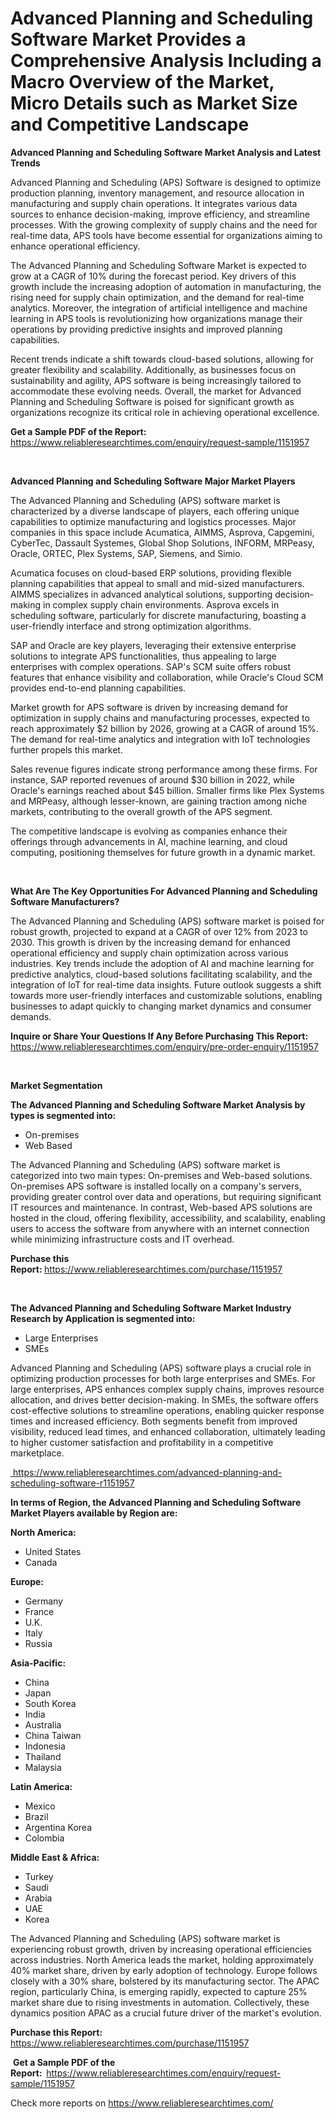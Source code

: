 <p><h1>Advanced Planning and Scheduling Software Market Provides a Comprehensive Analysis Including a Macro Overview of the Market, Micro Details such as Market Size and Competitive Landscape</h1></p><p><strong>Advanced Planning and Scheduling Software Market Analysis and Latest Trends</strong></p>
<p><p>Advanced Planning and Scheduling (APS) Software is designed to optimize production planning, inventory management, and resource allocation in manufacturing and supply chain operations. It integrates various data sources to enhance decision-making, improve efficiency, and streamline processes. With the growing complexity of supply chains and the need for real-time data, APS tools have become essential for organizations aiming to enhance operational efficiency.</p><p>The Advanced Planning and Scheduling Software Market is expected to grow at a CAGR of 10% during the forecast period. Key drivers of this growth include the increasing adoption of automation in manufacturing, the rising need for supply chain optimization, and the demand for real-time analytics. Moreover, the integration of artificial intelligence and machine learning in APS tools is revolutionizing how organizations manage their operations by providing predictive insights and improved planning capabilities.</p><p>Recent trends indicate a shift towards cloud-based solutions, allowing for greater flexibility and scalability. Additionally, as businesses focus on sustainability and agility, APS software is being increasingly tailored to accommodate these evolving needs. Overall, the market for Advanced Planning and Scheduling Software is poised for significant growth as organizations recognize its critical role in achieving operational excellence.</p></p>
<p><strong>Get a Sample PDF of the Report:&nbsp;</strong> <a href="https://www.reliableresearchtimes.com/enquiry/request-sample/1151957?utm_campaign=3037&utm_medium=2&utm_source=Github&utm_content=ia&utm_term=10032025&utm_id=advanced-planning-and-scheduling-software">https://www.reliableresearchtimes.com/enquiry/request-sample/1151957</a></p>
<p>&nbsp;</p>
<p><strong>Advanced Planning and Scheduling Software Major Market Players</strong></p>
<p><p>The Advanced Planning and Scheduling (APS) software market is characterized by a diverse landscape of players, each offering unique capabilities to optimize manufacturing and logistics processes. Major companies in this space include Acumatica, AIMMS, Asprova, Capgemini, CyberTec, Dassault Systemes, Global Shop Solutions, INFORM, MRPeasy, Oracle, ORTEC, Plex Systems, SAP, Siemens, and Simio.</p><p>Acumatica focuses on cloud-based ERP solutions, providing flexible planning capabilities that appeal to small and mid-sized manufacturers. AIMMS specializes in advanced analytical solutions, supporting decision-making in complex supply chain environments. Asprova excels in scheduling software, particularly for discrete manufacturing, boasting a user-friendly interface and strong optimization algorithms.</p><p>SAP and Oracle are key players, leveraging their extensive enterprise solutions to integrate APS functionalities, thus appealing to large enterprises with complex operations. SAP's SCM suite offers robust features that enhance visibility and collaboration, while Oracle's Cloud SCM provides end-to-end planning capabilities.</p><p>Market growth for APS software is driven by increasing demand for optimization in supply chains and manufacturing processes, expected to reach approximately $2 billion by 2026, growing at a CAGR of around 15%. The demand for real-time analytics and integration with IoT technologies further propels this market.</p><p>Sales revenue figures indicate strong performance among these firms. For instance, SAP reported revenues of around $30 billion in 2022, while Oracle's earnings reached about $45 billion. Smaller firms like Plex Systems and MRPeasy, although lesser-known, are gaining traction among niche markets, contributing to the overall growth of the APS segment.</p><p>The competitive landscape is evolving as companies enhance their offerings through advancements in AI, machine learning, and cloud computing, positioning themselves for future growth in a dynamic market.</p></p>
<p>&nbsp;</p>
<p><strong>What Are The Key Opportunities For Advanced Planning and Scheduling Software Manufacturers?</strong></p>
<p><p>The Advanced Planning and Scheduling (APS) software market is poised for robust growth, projected to expand at a CAGR of over 12% from 2023 to 2030. This growth is driven by the increasing demand for enhanced operational efficiency and supply chain optimization across various industries. Key trends include the adoption of AI and machine learning for predictive analytics, cloud-based solutions facilitating scalability, and the integration of IoT for real-time data insights. Future outlook suggests a shift towards more user-friendly interfaces and customizable solutions, enabling businesses to adapt quickly to changing market dynamics and consumer demands.</p></p>
<p><strong>Inquire or Share Your Questions If Any Before Purchasing This Report:</strong> <a href="https://www.reliableresearchtimes.com/enquiry/pre-order-enquiry/1151957?utm_campaign=3037&utm_medium=2&utm_source=Github&utm_content=ia&utm_term=10032025&utm_id=advanced-planning-and-scheduling-software">https://www.reliableresearchtimes.com/enquiry/pre-order-enquiry/1151957</a></p>
<p>&nbsp;</p>
<p><strong>Market Segmentation</strong></p>
<p><strong>The Advanced Planning and Scheduling Software Market Analysis by types is segmented into:</strong></p>
<p><ul><li>On-premises</li><li>Web Based</li></ul></p>
<p><p>The Advanced Planning and Scheduling (APS) software market is categorized into two main types: On-premises and Web-based solutions. On-premises APS software is installed locally on a company's servers, providing greater control over data and operations, but requiring significant IT resources and maintenance. In contrast, Web-based APS solutions are hosted in the cloud, offering flexibility, accessibility, and scalability, enabling users to access the software from anywhere with an internet connection while minimizing infrastructure costs and IT overhead.</p></p>
<p><strong>Purchase this Report:&nbsp;</strong><a href="https://www.reliableresearchtimes.com/purchase/1151957?utm_campaign=3037&utm_medium=2&utm_source=Github&utm_content=ia&utm_term=10032025&utm_id=advanced-planning-and-scheduling-software">https://www.reliableresearchtimes.com/purchase/1151957</a></p>
<p>&nbsp;</p>
<p><strong>The Advanced Planning and Scheduling Software Market Industry Research by Application is segmented into:</strong></p>
<p><ul><li>Large Enterprises</li><li>SMEs</li></ul></p>
<p><p>Advanced Planning and Scheduling (APS) software plays a crucial role in optimizing production processes for both large enterprises and SMEs. For large enterprises, APS enhances complex supply chains, improves resource allocation, and drives better decision-making. In SMEs, the software offers cost-effective solutions to streamline operations, enabling quicker response times and increased efficiency. Both segments benefit from improved visibility, reduced lead times, and enhanced collaboration, ultimately leading to higher customer satisfaction and profitability in a competitive marketplace.</p></p>
<p><a href="https://www.reliableresearchtimes.com/advanced-planning-and-scheduling-software-r1151957?utm_campaign=3037&utm_medium=2&utm_source=Github&utm_content=ia&utm_term=10032025&utm_id=advanced-planning-and-scheduling-software">&nbsp;https://www.reliableresearchtimes.com/advanced-planning-and-scheduling-software-r1151957</a></p>
<p><strong>In terms of Region, the Advanced Planning and Scheduling Software Market Players available by Region are:</strong></p>
<p>
    <p> <strong> North America: </strong>
        <ul>
            <li>United States</li>
            <li>Canada</li>
        </ul>
        </p> 
    <p> <strong> Europe: </strong>
        <ul>
            <li>Germany</li>
            <li>France</li>
            <li>U.K.</li>
            <li>Italy</li>
            <li>Russia</li>
        </ul>
        </p> 
    <p> <strong> Asia-Pacific: </strong>
        <ul>
            <li>China</li>
            <li>Japan</li>
            <li>South Korea</li>
            <li>India</li>
            <li>Australia</li>
            <li>China Taiwan</li>
            <li>Indonesia</li>
            <li>Thailand</li>
            <li>Malaysia</li>
        </ul>
        </p> 
    <p> <strong> Latin America: </strong>
        <ul>
            <li>Mexico</li>
            <li>Brazil</li>
            <li>Argentina Korea</li>
            <li>Colombia</li>
        </ul>
        </p> 
    <p> <strong> Middle East & Africa: </strong>
        <ul>
            <li>Turkey</li>
            <li>Saudi</li>
            <li>Arabia</li>
            <li>UAE</li>
            <li>Korea</li>
        </ul>
    </p>
    </p>
<p><p>The Advanced Planning and Scheduling (APS) software market is experiencing robust growth, driven by increasing operational efficiencies across industries. North America leads the market, holding approximately 40% market share, driven by early adoption of technology. Europe follows closely with a 30% share, bolstered by its manufacturing sector. The APAC region, particularly China, is emerging rapidly, expected to capture 25% market share due to rising investments in automation. Collectively, these dynamics position APAC as a crucial future driver of the market's evolution.</p></p>
<p><strong>Purchase this Report: </strong><a href="https://www.reliableresearchtimes.com/purchase/1151957?utm_campaign=3037&utm_medium=2&utm_source=Github&utm_content=ia&utm_term=10032025&utm_id=advanced-planning-and-scheduling-software">https://www.reliableresearchtimes.com/purchase/1151957</a></p>
<p>&nbsp;<strong>Get a Sample PDF of the Report:&nbsp;&nbsp;</strong><a href="https://www.reliableresearchtimes.com/enquiry/request-sample/1151957?utm_campaign=3037&utm_medium=2&utm_source=Github&utm_content=ia&utm_term=10032025&utm_id=advanced-planning-and-scheduling-software">https://www.reliableresearchtimes.com/enquiry/request-sample/1151957</a></p>
<p><strong></strong></p>
<p>Check more reports on <a href="https://www.reliableresearchtimes.com/?utm_campaign=3037&utm_medium=2&utm_source=Github&utm_content=ia&utm_term=10032025&utm_id=advanced-planning-and-scheduling-software">https://www.reliableresearchtimes.com/</a></p>